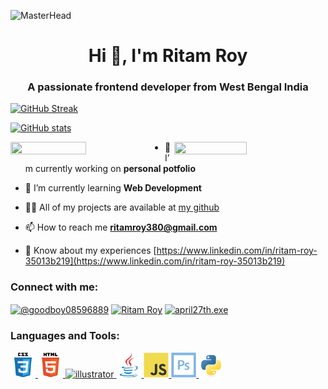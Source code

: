 ![MasterHead](https://i.pinimg.com/originals/a2/4c/b5/a24cb568fa40046f8562dbc45cea8506.gif)
<h1 align="center">Hi 👋, I'm Ritam Roy</h1>
<h3 align="center">A passionate frontend developer from West Bengal India</h3>

[![GitHub Streak](https://github-readme-streak-stats.herokuapp.com/?user=OnePunch2002)](https://git.io/streak-stats)

[![GitHub stats](https://github-readme-stats.vercel.app/api?username=OnePunch2002)](https://github.com/anuraghazra/github-readme-stats)


<div class="image123">
    <img src="https://s3.amazonaws.com/blog.invisionapp.com/uploads/2017/04/running-gif.gif" height="48%" width="48%" style="float:right">
    <img src="https://c.tenor.com/mK2J5obzWDMAAAAd/perfect-loop.gif" height="55%" width="49%" style="float:left">
</div>

- 🔭 I’m currently working on **personal potfolio**

- 🌱 I’m currently learning **Web Development**

- 👨‍💻 All of my projects are available at [my github](https://github.com/OnePunch2002/Programs)

- 📫 How to reach me **ritamroy380@gmail.com**

- 📄 Know about my experiences [https://www.linkedin.com/in/ritam-roy-35013b219](https://www.linkedin.com/in/ritam-roy-35013b219)

<h3 align="left">Connect with me:</h3>
<p align="left">
<a href="https://twitter.com/@goodboy08596889" target="blank"><img align="center" src="https://raw.githubusercontent.com/rahuldkjain/github-profile-readme-generator/master/src/images/icons/Social/twitter.svg" alt="@goodboy08596889" height="30" width="40" /></a>
<a href="https://www.linkedin.com/in/ritam-roy-35013b219" target="blank"><img align="center" src="https://raw.githubusercontent.com/rahuldkjain/github-profile-readme-generator/master/src/images/icons/Social/linked-in-alt.svg" alt="Ritam Roy" height="30" width="40" /></a>
<a href="https://instagram.com/april27th.exe" target="blank"><img align="center" src="https://raw.githubusercontent.com/rahuldkjain/github-profile-readme-generator/master/src/images/icons/Social/instagram.svg" alt="april27th.exe" height="30" width="40" /></a>
</p>

<h3 align="left">Languages and Tools:</h3>
<p align="left"> <a href="https://www.w3schools.com/css/" target="_blank" rel="noreferrer"> <img src="https://raw.githubusercontent.com/devicons/devicon/master/icons/css3/css3-original-wordmark.svg" alt="css3" width="40" height="40"/> </a> <a href="https://www.w3.org/html/" target="_blank" rel="noreferrer"> <img src="https://raw.githubusercontent.com/devicons/devicon/master/icons/html5/html5-original-wordmark.svg" alt="html5" width="40" height="40"/> </a> <a href="https://www.adobe.com/in/products/illustrator.html" target="_blank" rel="noreferrer"> <img src="https://www.vectorlogo.zone/logos/adobe_illustrator/adobe_illustrator-icon.svg" alt="illustrator" width="40" height="40"/> </a> <a href="https://www.java.com" target="_blank" rel="noreferrer"> <img src="https://raw.githubusercontent.com/devicons/devicon/master/icons/java/java-original.svg" alt="java" width="40" height="40"/> </a> <a href="https://developer.mozilla.org/en-US/docs/Web/JavaScript" target="_blank" rel="noreferrer"> <img src="https://raw.githubusercontent.com/devicons/devicon/master/icons/javascript/javascript-original.svg" alt="javascript" width="40" height="40"/> </a> <a href="https://www.photoshop.com/en" target="_blank" rel="noreferrer"> <img src="https://raw.githubusercontent.com/devicons/devicon/master/icons/photoshop/photoshop-line.svg" alt="photoshop" width="40" height="40"/> </a> <a href="https://www.python.org" target="_blank" rel="noreferrer"> <img src="https://raw.githubusercontent.com/devicons/devicon/master/icons/python/python-original.svg" alt="python" width="40" height="40"/> </a> </p>

